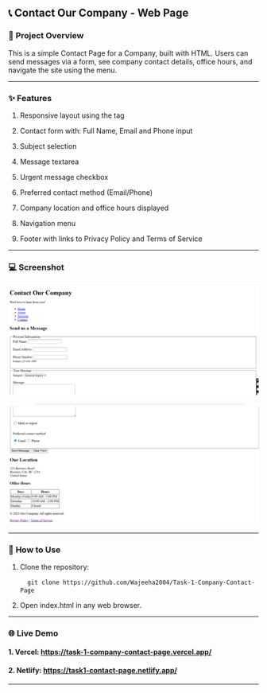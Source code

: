 ## 📞 **Contact Our Company - Web Page**


### 📝 **Project Overview**


This is a simple Contact Page for a Company, built with HTML. Users can send messages via a form, see company contact details, office hours, and navigate the site using the menu.

---
### ✨ **Features**


1. Responsive layout using the <meta viewport> tag

2. Contact form with: Full Name, Email and Phone input

3. Subject selection

4. Message textarea

5. Urgent message checkbox

6. Preferred contact method (Email/Phone)

7. Company location and office hours displayed

8. Navigation menu

9. Footer with links to Privacy Policy and Terms of Service
---
### 💻 **Screenshot**


![Contact Page Screenshot](Screenshots/Contact_Page_1.png)


![Contact Page Screenshot](Screenshots/Contact_Page_2.png)

---

### 🚀 **How to Use**


1. Clone the repository:
   
         git clone https://github.com/Wajeeha2004/Task-1-Company-Contact-Page
   
3. Open index.html in any web browser.

---
### 🌐 **Live Demo**


#### 1. Vercel:        https://task-1-company-contact-page.vercel.app/

#### 2. Netlify:        https://task1-contact-page.netlify.app/

---


